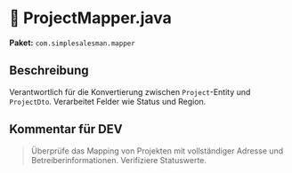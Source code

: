 # 📄 ProjectMapper.java

**Paket:** `com.simplesalesman.mapper`

## Beschreibung
Verantwortlich für die Konvertierung zwischen `Project`-Entity und `ProjectDto`. Verarbeitet Felder wie Status und Region.

## Kommentar für DEV
> Überprüfe das Mapping von Projekten mit vollständiger Adresse und Betreiberinformationen. Verifiziere Statuswerte.